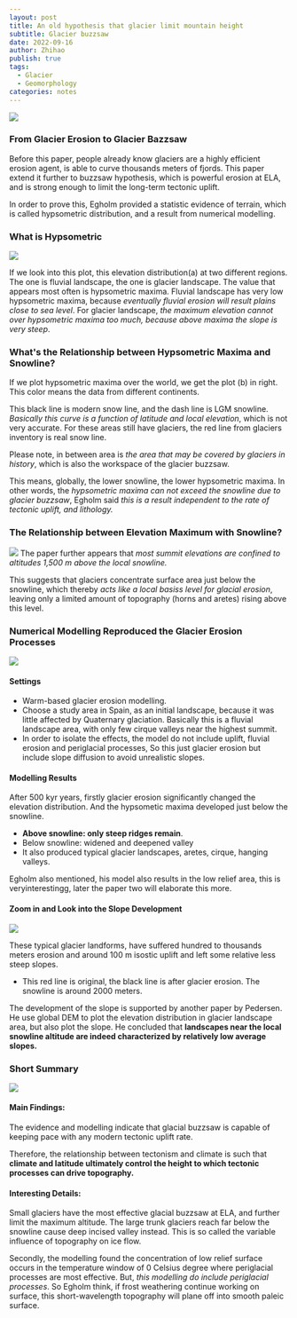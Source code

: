 ```yaml
---
layout: post
title: An old hypothesis that glacier limit mountain height
subtitle: Glacier buzzsaw
date: 2022-09-16
author: Zhihao
publish: true
tags:
  - Glacier
  - Geomorphology
categories: notes
---
```



![](https://i.imgur.com/TZKbhgJ.png)

### From Glacier Erosion to Glacier Bazzsaw

Before this paper, people already know glaciers are a highly efficient erosion agent, is able to curve thousands meters of fjords. This paper extend it further to buzzsaw hypothesis, which is powerful erosion at ELA, and is strong enough to limit the long-term tectonic uplift.

In order to prove this, Egholm provided a statistic evidence of terrain, which is called hypsometric distribution, and a result from numerical modelling.

### What is Hypsometric

![](https://i.imgur.com/7ULWlkk.png)

If we look into this plot, this elevation distribution(a) at two different regions. The one is fluvial landscape, the one is glacier landscape. The value that appears most often is hypsometric maxima. Fluvial landscape has very low hypsometric maxima, because *eventually fluvial erosion will result plains close to sea level*. For glacier landscape, *the maximum elevation cannot over hypsometric maxima too much, because above maxima the slope is very steep*. 

### What's the Relationship between Hypsometric Maxima and Snowline?

If we plot hypsometric maxima over the world, we get the plot (b) in right. This color means the data from different continents. 

This black line is modern snow line, and the dash line is LGM snowline. *Basically this curve is a function of latitude and local elevation*, which is not very accurate. For these areas still have glaciers, the red line from glaciers inventory is real snow line.

Please note, in between area is *the area that may be covered by glaciers in history*, which is also the workspace of the glacier buzzsaw.

This means, globally, the lower snowline, the lower hypsometric maxima. In other words, the *hypsometric maxima can not exceed the snowline due to glacier buzzsaw*, Egholm said *this is a result independent to the rate of tectonic uplift, and lithology.*

### The Relationship between Elevation Maximum with Snowline?
![](https://i.imgur.com/OLtJtkq.png)
The paper further appears that *most summit elevations are confined to altitudes 1,500 m above the local snowline.*

This suggests that glaciers concentrate surface area just below the snowline, which thereby *acts like a local basiss level for glacial erosion*, leaving only a limited amount of topography (horns and aretes) rising above this level.


### Numerical Modelling Reproduced the Glacier Erosion Processes

![](https://i.imgur.com/ITFG44U.jpg)

#### Settings
- Warm-based glacier erosion modelling.
- Choose a study area in Spain, as an initial landscape, because it was little affected by Quaternary glaciation. Basically this is a fluvial landscape area, with only few cirque valleys near the highest summit.
- In order to isolate the effects, the model do not include uplift, fluvial erosion and periglacial processes, So this just glacier erosion but include slope diffusion to avoid unrealistic slopes.

#### Modelling Results

After 500 kyr years, firstly glacier erosion significantly changed the elevation distribution. And the hypsometic maxima developed just below the snowline.

- **Above snowline: only steep ridges remain**.
- Below snowline: widened and deepened valley
- It also produced typical glacier landscapes, aretes, cirque, hanging valleys.

Egholm also mentioned, his model also results in the low relief area, this is veryinterestingg, later the paper two will elaborate this more.

#### Zoom in and Look into the Slope Development
![](https://i.imgur.com/6FEoPT1.png)

These typical glacier landforms, have suffered hundred to thousands meters erosion and around 100 m isostic uplift and left some relative less steep slopes.
- This red line is original, the black line is after glacier erosion. The snowline is around 2000 meters.

The development of the slope is supported by another paper by Pedersen. He use global DEM to plot the elevation distribution in glacier landscape area, but also plot the slope. He concluded that **landscapes near the local snowline altitude are indeed characterized by relatively low average slopes.**

### Short Summary

![](https://i.imgur.com/CBj8Lw0.png)

#### Main Findings:

The evidence and modelling indicate that glacial buzzsaw is capable of keeping pace with any modern tectonic uplift rate. 

Therefore, the relationship between tectonism and climate is such that **climate and latitude ultimately control the height to which tectonic processes can drive topography.**

#### Interesting Details:

Small glaciers have the most effective glacial buzzsaw at ELA, and further limit the maximum altitude. The large trunk glaciers reach far below the snowline cause deep incised valley instead. This is so called the variable influence of topography on ice flow.

Secondly, the modelling found the concentration of low relief surface occurs in the temperature window of 0 Celsius degree where periglacial processes are most effective. But, *this modelling do include periglacial processes*. So Egholm think, if frost weathering continue working on surface, this short-wavelength topography will plane off into smooth paleic surface.













